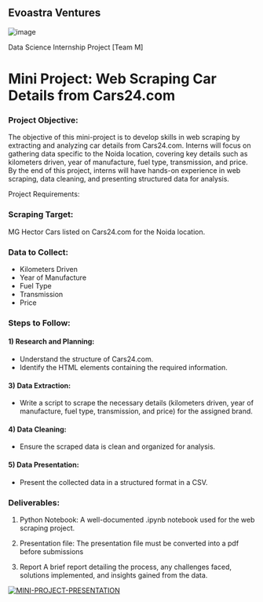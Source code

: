 ## Evoastra Ventures
![image](https://github.com/user-attachments/assets/af86c526-71ba-41e9-9cc1-7d0adc66ac3f)


Data Science Internship Project [Team M]
# Mini Project: Web Scraping Car Details from Cars24.com
### Project Objective:
The objective of this mini-project is to develop skills in web scraping by extracting and analyzing car details from Cars24.com. Interns will focus on gathering data specific to the Noida location, covering key details such as kilometers driven, year of manufacture, fuel type, transmission, and price. By the end of this project, interns will have hands-on experience in web scraping, data cleaning, and presenting structured data for analysis.

Project Requirements:

###  Scraping Target: 
MG Hector Cars listed on Cars24.com for the Noida location.

### Data to Collect:
   * Kilometers Driven
   * Year of Manufacture
   * Fuel Type
   * Transmission
   * Price

### Steps to Follow:
#### 1) Research and Planning:
*    Understand the structure of Cars24.com.
*    Identify the HTML elements containing the required information.


#### 3) Data Extraction:
*    Write a script to scrape the necessary details (kilometers driven, year of manufacture, fuel type, transmission, and price) for the assigned brand.


#### 4) Data Cleaning:
*    Ensure the scraped data is clean and organized for analysis.


#### 5) Data Presentation:
*    Present the collected data in a structured format in a CSV.

### Deliverables:
1) Python Notebook:
    A well-documented .ipynb notebook used for the web scraping project.

2) Presentation file:
    The presentation file must be converted into a pdf before submissions

3) Report
    A brief report detailing the process, any challenges faced, solutions implemented, and insights gained from the data.

<noscript><a href='https://www.canva.com/design/DAGKKU9J3js/GU2WwBVl7JDbOuxpMhZ2gg/view?utm_content=DAGKKU9J3js&utm_campaign=designshare&utm_medium=link&utm_source=editor'><img alt='MINI-PROJECT-PRESENTATION' src='https://github.com/user-attachments/assets/2eed4680-356f-4b4c-a499-7891f5a37a46' style='border: none' /></a></noscript>
